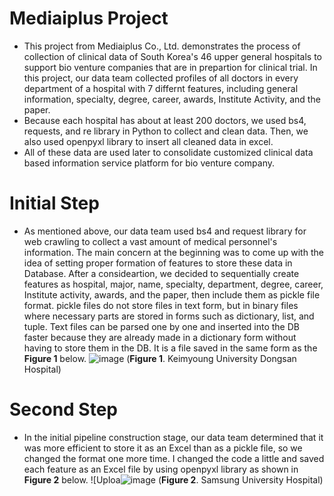 # Mediaiplus Project
* This project from Mediaiplus Co., Ltd. demonstrates the process of collection of clinical data of South Korea's 46 upper general hospitals to support bio venture companies that are in prepartion for clinical trial. In this project, our data team collected profiles of all doctors in every department of a hospital with 7 differnt features, including general information, specialty, degree, career, awards, Institute Activity, and the paper. 
* Because each hospital has about at least 200 doctors, we used bs4, requests, and re library in Python to collect and clean data. Then, we also used openpyxl library to insert all cleaned data in excel. 
* All of these data are used later to consolidate customized clinical data based information service platform for bio venture company.  

# Initial Step
* As mentioned above, our data team used bs4 and request library for web crawling to collect a vast amount of medical personnel's information. The main concern at the beginning was to come up with the idea of setting proper formation of features to store these data in Database. After a consideartion, we decided to sequentially create features as hospital, major, name, specialty, department, degree, career, Institute activity, awards, and the paper, then include them as pickle file format. pickle files do not store files in text form, but in binary files where necessary parts are stored in forms such as dictionary, list, and tuple. Text files can be parsed one by one and inserted into the DB faster because they are already made in a dictionary form without having to store them in the DB. It is a file saved in the same form as the **Figure 1**  below.
![image](https://user-images.githubusercontent.com/89524942/146409309-9ce5e798-1649-4729-a9bd-fd6ecb9ea70b.png)
(**Figure 1**. Keimyoung University Dongsan Hospital)

# Second Step 
* In the initial pipeline construction stage, our data team determined that it was more efficient to store it as an Excel than as a pickle file, so we changed the format one more time. I changed the code a little and saved each feature as an Excel file by using openpyxl library as shown in **Figure 2** below.
![Uploa![image](https://user-images.githubusercontent.com/89524942/146483521-fba95053-ddb8-4ea0-ac48-e9b985d3ff2d.png)
(**Figure 2**. Samsung University Hospital)

